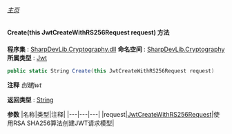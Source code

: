 ###### [主页](./Index.md "主页")
#### Create(this JwtCreateWithRS256Request request) 方法
**程序集** : [SharpDevLib.Cryptography.dll](./SharpDevLib.Cryptography.assembly.md "SharpDevLib.Cryptography.dll")
**命名空间** : [SharpDevLib.Cryptography](./SharpDevLib.Cryptography.namespace.md "SharpDevLib.Cryptography")
**所属类型** : [Jwt](./SharpDevLib.Cryptography.Jwt.md "Jwt")
``` csharp
public static String Create(this JwtCreateWithRS256Request request)
```
**注释**
*创建jwt*

**返回类型** : [String](https://learn.microsoft.com/en-us/dotnet/api/system.string "String")

**参数**
|名称|类型|注释|
|---|---|---|
|request|[JwtCreateWithRS256Request](./SharpDevLib.Cryptography.JwtCreateWithRS256Request.md "JwtCreateWithRS256Request")|使用RSA SHA256算法创建JWT请求模型|

